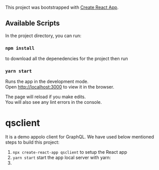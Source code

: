 This project was bootstrapped with [Create React App](https://github.com/facebook/create-react-app).

## Available Scripts

In the project directory, you can run:

### `npm install`
to download all the depenedencies for the project
then run
### `yarn start`
Runs the app in the development mode.<br>
Open [http://localhost:3000](http://localhost:3000) to view it in the browser.

The page will reload if you make edits.<br>
You will also see any lint errors in the console.


# qsclient
It is a demo appolo client for GraphQL. We have used below mentioned steps to build this project:
1. `npx create-react-app qsclient`
  to setup the React app
2. `yarn start`
  start the app local server with yarn:
 3. 

